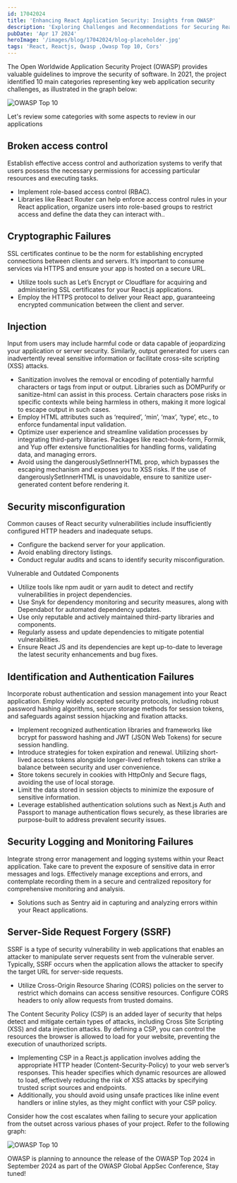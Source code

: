 ```yaml
---
id: 17042024
title: 'Enhancing React Application Security: Insights from OWASP'
description: 'Exploring Challenges and Recommendations for Securing React Applications.'
pubDate: 'Apr 17 2024'
heroImage: '/images/blog/17042024/blog-placeholder.jpg'
tags: 'React, Reactjs, Owasp ,Owasp Top 10, Cors'
---
```


The Open Worldwide Application Security Project (OWASP) provides valuable guidelines to improve the security of software. In 2021, the project identified 10 main categories representing key web application security challenges, as illustrated in the graph below:

![OWASP Top 10](/images/blog/17042024/OWASP-Top-10.webp)

Let's review some categories with some aspects to review in our applications

## Broken access control

Establish effective access control and authorization systems to verify that users possess the necessary permissions for accessing particular resources and executing tasks.

- Implement role-based access control (RBAC).
- Libraries like React Router can help enforce access control rules in your React application, organize users into role-based groups to restrict access and define the data they can interact with..

## Cryptographic Failures

SSL certificates continue to be the norm for establishing encrypted connections between clients and servers. It’s important to consume services via HTTPS and ensure your app is hosted on a secure URL.

- Utilize tools such as Let’s Encrypt or Cloudflare for acquiring and administering SSL certificates for your React.js applications.
- Employ the HTTPS protocol to deliver your React app, guaranteeing encrypted communication between the client and server.

## Injection

Input from users may include harmful code or data capable of jeopardizing your application or server security. Similarly, output generated for users can inadvertently reveal sensitive information or facilitate cross-site scripting (XSS) attacks.

- Sanitization involves the removal or encoding of potentially harmful characters or tags from input or output. Libraries such as DOMPurify or sanitize-html can assist in this process. Certain characters pose risks in specific contexts while being harmless in others, making it more logical to escape output in such cases.
- Employ HTML attributes such as ‘required’, ‘min’, ‘max’, ‘type’, etc., to enforce fundamental input validation.
- Optimize user experience and streamline validation processes by integrating third-party libraries. Packages like react-hook-form, Formik, and Yup offer extensive functionalities for handling forms, validating data, and managing errors.
- Avoid using the dangerouslySetInnerHTML prop, which bypasses the escaping mechanism and exposes you to XSS risks. If the use of dangerouslySetInnerHTML is unavoidable, ensure to sanitize user-generated content before rendering it.

## Security misconfiguration

Common causes of React security vulnerabilities include insufficiently configured HTTP headers and inadequate setups.

- Configure the backend server for your application.
- Avoid enabling directory listings.
- Conduct regular audits and scans to identify security misconfiguration.

Vulnerable and Outdated Components

- Utilize tools like npm audit or yarn audit to detect and rectify vulnerabilities in project dependencies.
- Use Snyk for dependency monitoring and security measures, along with Dependabot for automated dependency updates.
- Use only reputable and actively maintained third-party libraries and components.
- Regularly assess and update dependencies to mitigate potential vulnerabilities.
- Ensure React JS and its dependencies are kept up-to-date to leverage the latest security enhancements and bug fixes.

## Identification and Authentication Failures

Incorporate robust authentication and session management into your React application. Employ widely accepted security protocols, including robust password hashing algorithms, secure storage methods for session tokens, and safeguards against session hijacking and fixation attacks.

- Implement recognized authentication libraries and frameworks like bcrypt for password hashing and JWT (JSON Web Tokens) for secure session handling.
- Introduce strategies for token expiration and renewal. Utilizing short-lived access tokens alongside longer-lived refresh tokens can strike a balance between security and user convenience.
- Store tokens securely in cookies with HttpOnly and Secure flags, avoiding the use of local storage.
- Limit the data stored in session objects to minimize the exposure of sensitive information.
- Leverage established authentication solutions such as Next.js Auth and Passport to manage authentication flows securely, as these libraries are purpose-built to address prevalent security issues.

## Security Logging and Monitoring Failures

Integrate strong error management and logging systems within your React application. Take care to prevent the exposure of sensitive data in error messages and logs. Effectively manage exceptions and errors, and contemplate recording them in a secure and centralized repository for comprehensive monitoring and analysis.

- Solutions such as Sentry aid in capturing and analyzing errors within your React applications.

## Server-Side Request Forgery (SSRF)

SSRF is a type of security vulnerability in web applications that enables an attacker to manipulate server requests sent from the vulnerable server. Typically, SSRF occurs when the application allows the attacker to specify the target URL for server-side requests.

- Utilize Cross-Origin Resource Sharing (CORS) policies on the server to restrict which domains can access sensitive resources. Configure CORS headers to only allow requests from trusted domains.

The Content Security Policy (CSP) is an added layer of security that helps detect and mitigate certain types of attacks, including Cross Site Scripting (XSS) and data injection attacks. By defining a CSP, you can control the resources the browser is allowed to load for your website, preventing the execution of unauthorized scripts.

- Implementing CSP in a React.js application involves adding the appropriate HTTP header (Content-Security-Policy) to your web server’s responses. This header specifies which dynamic resources are allowed to load, effectively reducing the risk of XSS attacks by specifying trusted script sources and endpoints.
- Additionally, you should avoid using unsafe practices like inline event handlers or inline styles, as they might conflict with your CSP policy.

Consider how the cost escalates when failing to secure your application from the outset across various phases of your project. Refer to the following graph:

![OWASP Top 10](/images/blog/17042024/software-development-life-cycle-model.webp)

OWASP is planning to announce the release of the OWASP Top 2024 in September 2024 as part of the OWASP Global AppSec Conference, Stay tuned!



